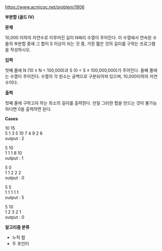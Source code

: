 https://www.acmicpc.net/problem/1806

**부분합 (골드 IV)**

**문제**

10,000 이하의 자연수로 이루어진 길이 N짜리 수열이 주어진다. 이 수열에서 연속된 수들의 부분합 중에 그 합이 S 이상이 되는 것 중, 가장 짧은 것의 길이를 구하는 프로그램을 작성하시오.

**입력**

첫째 줄에 N (10 ≤ N < 100,000)과 S (0 < S ≤ 100,000,000)가 주어진다. 둘째 줄에는 수열이 주어진다. 수열의 각 원소는 공백으로 구분되어져 있으며, 10,000이하의 자연수이다.

**출력**

첫째 줄에 구하고자 하는 최소의 길이를 출력한다. 만일 그러한 합을 만드는 것이 불가능하다면 0을 출력하면 된다.

**Cases**

10 15<br>
5 1 3 5 10 7 4 9 2 8<br>
output : 2

5 10<br>
1 1 1 8 10<br>
output : 1

5 0<br>
1 1 2 2 2<br>
output : 0

5 5<br>
1 1 1 1 1<br>
output : 5

5 10<br>
1 2 3 2 1<br>
output : 0

**알고리즘 분류**

- 누적 합
- 두 포인터